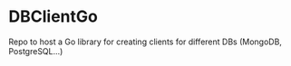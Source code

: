 # DBClientGo
Repo to host a Go library for creating clients for different DBs (MongoDB, PostgreSQL...)
